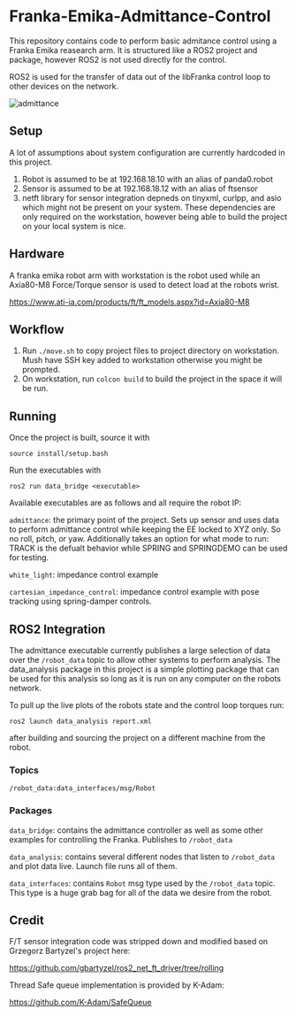 # Franka-Emika-Admittance-Control
This repository contains code to perform basic admitance control using a Franka Emika reasearch arm. It is structured like a ROS2 project and package, however ROS2 is not used directly for the control.

ROS2 is used for the transfer of data out of the libFranka control loop to other devices on the network.

![admittance](https://github.com/user-attachments/assets/bbabe633-e7fa-4fd6-9df8-55e839cbd5c3)


## Setup
A lot of assumptions about system configuration are currently hardcoded in this project.
1. Robot is assumed to be at 192.168.18.10 with an alias of panda0.robot
2. Sensor is assumed to be at 192.168.18.12 with an alias of ftsensor
3. netft library for sensor integration depneds on tinyxml, curlpp, and asio which might not be present on your system. These dependencies are only required on the workstation, however being able to build the project on your local system is nice.
## Hardware
A franka emika robot arm with workstation is the robot used while an Axia80-M8 Force/Torque sensor is used to detect load at the robots wrist.

https://www.ati-ia.com/products/ft/ft_models.aspx?id=Axia80-M8

## Workflow
1. Run ```./move.sh``` to copy project files to project directory on workstation. Mush have SSH key added to workstation otherwise you might be prompted.
2. On workstation, run ```colcon build``` to build the project in the space it will be run.

## Running

Once the project is built, source it with

 ```source install/setup.bash```

Run the executables with

 ```ros2 run data_bridge <executable>```

Available executables are as follows and all require the robot IP:

`admittance`: the primary point of the project. Sets up sensor and uses data to perform admittance control while keeping the EE locked to XYZ only. So no roll, pitch, or yaw. Additionally takes an option for what mode to run: TRACK is the defualt behavior while SPRING and SPRINGDEMO can be used for testing.

`white_light`: impedance control example

`cartesian_impedance_control`: impedance control example with pose tracking using spring-damper controls.

## ROS2 Integration

The admittance executable currently publishes a large selection of data over the `/robot_data` topic to allow other systems to perform analysis. The data_analysis package in this project is a simple plotting package that can be used for this analysis so long as it is run on any computer on the robots network.

To pull up the live plots of the robots state and the control loop torques run:

```ros2 launch data_analysis report.xml```

after building and sourcing the project on a different machine from the robot.

### Topics

`/robot_data:data_interfaces/msg/Robot`

### Packages

`data_bridge`: contains the admittance controller as well as some other examples for controlling the Franka. Publishes to `/robot_data`

`data_analysis`: contains several different nodes that listen to `/robot_data` and plot data live. Launch file runs all of them.

`data_interfaces`: contains `Robot` msg type used by the `/robot_data` topic. This type is a huge grab bag for all of the data we desire from the robot.

## Credit

F/T sensor integration code was stripped down and modified based on Grzegorz Bartyzel's project here:

https://github.com/gbartyzel/ros2_net_ft_driver/tree/rolling

Thread Safe queue implementation is provided by K-Adam:

https://github.com/K-Adam/SafeQueue
